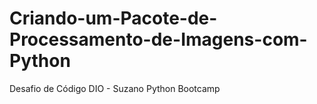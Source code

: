 # Criando-um-Pacote-de-Processamento-de-Imagens-com-Python
Desafio de Código DIO - Suzano Python Bootcamp 
